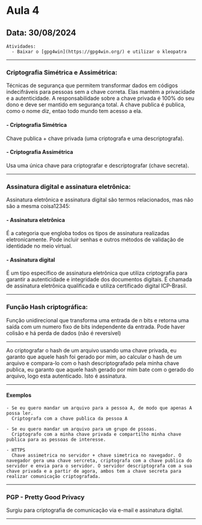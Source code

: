 # Aula 4 
## Data: 30/08/2024

```
Atividades:
  - Baixar o [gpg4win](https://gpg4win.org/) e utilizar o kleopatra
```

----------------------------------------------------------------------------------------------------------------------------------------------------------------------------------------------------------------

### Criptografia Simétrica e Assimétrica:

  Técnicas de segurança que permitem transformar dados em códigos indecifráveis para pessoas sem a chave correta.
  Elas mantém a privacidade e a autenticidade.
  A responsabilidade sobre a chave privada é 100% do seu dono e deve ser mantido em segurança total.
  A chave publica é publica, como o nome diz, entao todo mundo tem acesso a ela.

#### - Criptografia Simétrica
  Chave publica + chave privada (uma criptografa e uma descriptografa).

#### - Criptografia Assimétrica
  Usa uma única chave para criptografar e descriptografar (chave secreta).

----------------------------------------------------------------------------------------------------------------------------------------------------------------------------------------------------------------

### Assinatura digital e assinatura eletrônica:
  
  Assinatura eletrônica e assinatura digital são termos relacionados, mas não são a mesma coisa12345:

#### - Assinatura eletrônica
  É a categoria que engloba todos os tipos de assinatura realizadas eletronicamente. Pode incluir senhas e outros métodos de validação de identidade no meio virtual.

#### - Assinatura digital
  É um tipo específico de assinatura eletrônica que utiliza criptografia para garantir a autenticidade e integridade dos documentos digitais. É chamada de assinatura eletrônica qualificada e utiliza certificado digital ICP-Brasil.

----------------------------------------------------------------------------------------------------------------------------------------------------------------------------------------------------------------

### Função Hash criptográfica:
  Função unidirecional que transforma uma entrada de n bits e retorna uma saída com um numero fixo de bits independente da entrada.
  Pode haver colisão e há perda de dados (não é reversível)

----------------------------------------------------------------------------------------------------------------------------------------------------------------------------------------------------------------

Ao criptografar o hash de um arquivo usando uma chave privada, eu garanto que aquele hash foi gerado por mim, ao calcular o hash de um arquivo e compara-lo com o hash descriptografado pela minha chave publica, eu garanto que aquele hash gerado por mim bate com o gerado do arquivo, logo esta autenticado. Isto é assinatura.

----------------------------------------------------------------------------------------------------------------------------------------------------------------------------------------------------------------

#### Exemplos

```
- Se eu quero mandar um arquivo para a pessoa A, de modo que apenas A possa ler.
  Criptografa com a chave publica da pessoa A

- Se eu quero mandar um arquivo para um grupo de pssoas.
  Criptografo com a minha chave privada e compartilho minha chave publica para as pessoas de interesse.

- HTTPS
  Chave assimetrica no servidor + chave simetrica no navegador. O navegador gera uma chave sercreta, criptografa com a chave publica do servidor e envia para o servidor. O servidor descriptografa com a sua chave privada e a partir de agora, ambos tem a chave secreta para realizar comunicação criptografada.
```

----------------------------------------------------------------------------------------------------------------------------------------------------------------------------------------------------------------

### PGP - Pretty Good Privacy

  Surgiu para criptografia de comunicação via e-mail e assinatura digital.

----------------------------------------------------------------------------------------------------------------------------------------------------------------------------------------------------------------


